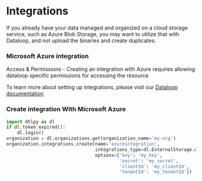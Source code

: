 # Integrations

If you already have your data managed and organized on a cloud storage service, such as Azure Blob Storage, you may want to
utilize that with Dataloop, and not upload the binaries and create duplicates.

### Microsoft Azure integration

Access & Permissions - Creating an integration with Azure requires allowing dataloop specific permissions for accessing the resource

To learn more about setting up integrations, please visit our [Dataloop documentation](https://docs.dataloop.ai/docs/azure-cloud-storage)


### Create integration With Microsoft Azure

```python
import dtlpy as dl
if dl.token_expired():
    dl.login()
organization = dl.organizations.get(organization_name='my-org')
organization.integrations.create(name='azureintegration',
                                 integrations_type=dl.ExternalStorage.AZUREBLOB,
                                 options={'key': 'my_key',
                                          'secret': 'my_secret',
                                          'clientId': 'my_clientId',
                                          'tenantId': 'my_tenantId'})
```
